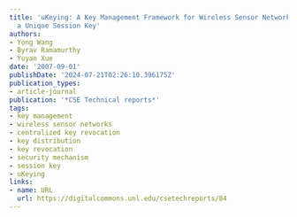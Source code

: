 ```yaml
---
title: 'uKeying: A Key Management Framework for Wireless Sensor Networks Utilizing
  a Unique Session Key'
authors:
- Yong Wang
- Byrav Ramamurthy
- Yuyan Xue
date: '2007-09-01'
publishDate: '2024-07-21T02:26:10.396175Z'
publication_types:
- article-journal
publication: '*CSE Technical reports*'
tags:
- key management
- wireless sensor networks
- centralized key revocation
- key distribution
- key revocation
- security mechanism
- session key
- uKeying
links:
- name: URL
  url: https://digitalcommons.unl.edu/csetechreports/84
---
```

